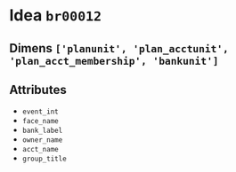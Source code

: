 # Idea `br00012`

## Dimens `['planunit', 'plan_acctunit', 'plan_acct_membership', 'bankunit']`

## Attributes
- `event_int`
- `face_name`
- `bank_label`
- `owner_name`
- `acct_name`
- `group_title`
